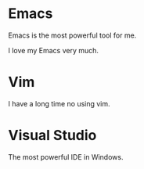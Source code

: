 # Emacs
Emacs is the most powerful tool for me.

I love my Emacs very much.

# Vim
I have a long time no using vim.

# Visual Studio
The most powerful IDE in Windows.

